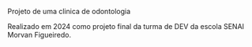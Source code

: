 Projeto de uma clinica de odontologia

Realizado em 2024 como projeto final da turma de DEV da escola SENAI Morvan Figueiredo.

